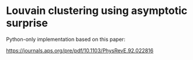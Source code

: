 # Louvain clustering using asymptotic surprise

Python-only implementation based on this paper:

https://journals.aps.org/pre/pdf/10.1103/PhysRevE.92.022816

